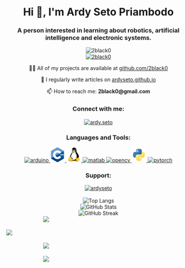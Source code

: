 <h1 align="center">Hi 👋, I'm Ardy Seto Priambodo</h1>
<h3 align="center">A person interested in learning about robotics, artificial intelligence and electronic systems.</h3>

<div align="center">
  <img src="https://komarev.com/ghpvc/?username=2black0&label=Profile%20views&color=0e75b6&style=flat" alt="2black0" />
</div>

<div align="center">
  <a href="https://github.com/ryo-ma/github-profile-trophy">
    <img src="https://github-profile-trophy.vercel.app/?username=2black0" alt="2black0" />
  </a>
</div>

<div align="center">
  <p>👨‍💻 All of my projects are available at <a href="https://github.com/2black0">github.com/2black0</a></p>
  <p>📝 I regularly write articles on <a href="https://ardyseto.github.io">ardyseto.github.io</a></p>
  <p>📫 How to reach me: <strong>2black0@gmail.com</strong></p>
</div>

<h3 align="center">Connect with me:</h3>
<div align="center">
<a href="https://fb.com/ardy.seto" target="blank"><img align="center" src="https://raw.githubusercontent.com/rahuldkjain/github-profile-readme-generator/master/src/images/icons/Social/facebook.svg" alt="ardy.seto" height="30" width="40" /></a>
</div>

<h3 align="center">Languages and Tools:</h3>
<div align="center">
  <a href="https://www.arduino.cc/" target="_blank" rel="noreferrer">
    <img src="https://cdn.worldvectorlogo.com/logos/arduino-1.svg" alt="arduino" width="40" height="40"/>
  </a>
  <a href="https://www.w3schools.com/cpp/" target="_blank" rel="noreferrer">
    <img src="https://raw.githubusercontent.com/devicons/devicon/master/icons/cplusplus/cplusplus-original.svg" alt="cplusplus" width="40" height="40"/>
  </a>
  <a href="https://www.linux.org/" target="_blank" rel="noreferrer">
    <img src="https://raw.githubusercontent.com/devicons/devicon/master/icons/linux/linux-original.svg" alt="linux" width="40" height="40"/>
  </a>
  <a href="https://www.mathworks.com/" target="_blank" rel="noreferrer">
    <img src="https://upload.wikimedia.org/wikipedia/commons/2/21/Matlab_Logo.png" alt="matlab" width="40" height="40"/>
  </a>
  <a href="https://opencv.org/" target="_blank" rel="noreferrer">
    <img src="https://www.vectorlogo.zone/logos/opencv/opencv-icon.svg" alt="opencv" width="40" height="40"/>
  </a>
  <a href="https://www.python.org" target="_blank" rel="noreferrer">
    <img src="https://raw.githubusercontent.com/devicons/devicon/master/icons/python/python-original.svg" alt="python" width="40" height="40"/>
  </a>
  <a href="https://pytorch.org/" target="_blank" rel="noreferrer">
    <img src="https://www.vectorlogo.zone/logos/pytorch/pytorch-icon.svg" alt="pytorch" width="40" height="40"/>
  </a>
</div>

<h3 align="center">Support:</h3>
<div align="center">
  <a href="https://ko-fi.com/ardyseto">
    <img src="https://cdn.ko-fi.com/cdn/kofi3.png?v=3" height="50" width="210" alt="ardyseto" />
  </a>
</div>

<br>

<div align="center">
  <img src="https://github-readme-stats.vercel.app/api/top-langs?username=2black0&show_icons=true&locale=en&layout=compact" alt="Top Langs" />
</div>

<div align="center">
  <img src="https://github-readme-stats.vercel.app/api?username=2black0&show_icons=true&locale=en" alt="GitHub Stats" />
</div>

<div align="center">
  <img src="https://github-readme-streak-stats.herokuapp.com/?user=2black0" alt="GitHub Streak" />
</div>

<div align="center">

  <!-- Row 1 -->
  <div style="display: flex; justify-content: center; flex-wrap: wrap; gap: 20px; margin-bottom: 20px;">
    <img src="https://github-readme-stats.vercel.app/api/top-langs/?username=2black0&layout=compact&theme=default&hide_border=true&card_width=300" width="300" />
    <img src="https://github-profile-summary-cards.vercel.app/api/cards/profile-details?username=2black0&theme=default" width="500" />
  </div>

  <!-- Row 2 -->
  <div style="display: flex; justify-content: center; flex-wrap: wrap; gap: 20px;">
    <img src="https://github-readme-stats.vercel.app/api?username=2black0&show_icons=true&locale=en&theme=default&hide_border=true&card_width=300" width="300" />
    <img src="https://github-readme-streak-stats.herokuapp.com/?user=2black0&theme=default&hide_border=true" width="300" />
  </div>

</div>
